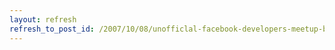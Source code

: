 ```yaml
---
layout: refresh
refresh_to_post_id: /2007/10/08/unofficlal-facebook-developers-meetup-boston
---
```

